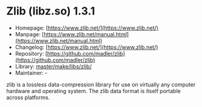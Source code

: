 # Zlib (libz.so) 1.3.1
 - Homepage: [https://www.zlib.net/](https://www.zlib.net/)
 - Manpage: [https://www.zlib.net/manual.html](https://www.zlib.net/manual.html)
 - Changelog: [https://www.zlib.net/](https://www.zlib.net/)
 - Repository: [https://github.com/madler/zlib](https://github.com/madler/zlib)
 - Library: [master/make/libs/zlib/](https://github.com/Freetz-NG/freetz-ng/tree/master/make/libs/zlib/)
 - Maintainer: -

zlib is a lossless data-compression library for use on virtually any computer hardware and operating system. The zlib data format is itself portable across platforms.
